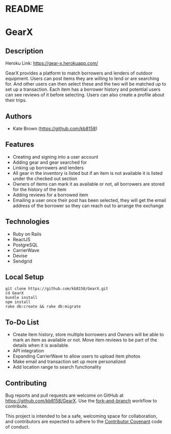 # README

# GearX

## Description

Heroku Link: https://gear-x.herokuapp.com/

GearX provides a platform to match borrowers and lenders of outdoor equipment. Users can post items they are willing to lend or are searching for. And other users can then select these and the two will be matched up to set up a transaction. Each item has a borrower history and potential users can see reviews of it before selecting. Users can also create a profile about their trips.
## Authors
* Kate Brown (https://github.com/kb8158)

## Features

* Creating and signing into a user account
* Adding gear and gear searched for
* Linking up borrowers and lenders
* All gear in the inventory is listed but if an item is not available it is listed under the checked out section
* Owners of items can mark it as available or not, all borrowers are stored for the history of the item
* Adding reviews for a borrowed item
* Emailing a user once their post has been selected, they will get the email address of the borrower so they can reach out to arrange the exchange

## Technologies

* Ruby on Rails
* ReactJS
* PostgreSQL
* CarrierWave
* Devise
* Sendgrid

## Local Setup

```
git clone https://github.com/kb8158/GearX.git
cd GearX
bundle install
npm install
rake db:create && rake db:migrate
```
## To-Do List

* Create item history, store multiple borrowers and Owners will be able to mark an item as available or not. Move item reviews to be part of the details when it is available.
* API integration
* Expanding CarrierWave to allow users to upload item photos
* Make email and transaction set up more personalized
* Add location range to search functionality

## Contributing

Bug reports and pull requests are welcome on GitHub at https://github.com/kb8158/GearX. Use the [fork-and-branch](http://blog.scottlowe.org/2015/01/27/using-fork-branch-git-workflow/) workflow to contribute.

This project is intended to be a safe, welcoming space for collaboration, and contributors are expected to adhere to the [Contributor Covenant](http://contributor-covenant.org) code of conduct.
